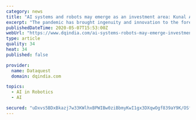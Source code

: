 ```yaml
---
category: news
title: "AI systems and robots may emerge as an investment area: Kunal Aman, SAS"
excerpt: "The pandemic has brought ingenuity and innovation to the forefront, and we are offering solutions that are aimed to solve the most pressing problems"
publishedDateTime: 2020-05-07T15:53:00Z
webUrl: "https://www.dqindia.com/ai-systems-robots-may-emerge-investment-area-kunal-aman-sas/"
type: article
quality: 34
heat: 34
published: false

provider:
  name: Dataquest
  domain: dqindia.com

topics:
  - AI in Robotics
  - AI

secured: "uDxvs5BDxBkazj7w33KWlhxBPWIBw0ziBbmyKwI1gx3DXqwOgf839aY9K/OSfreMfCK7HMapinrzXcI/Gkpl3KQpBuCfRQDJbEYGEHY9aSMLdZ7mQC67/7pHt/mPyEiJZofjtBvFFmJ72I+0GNVMtnCzQ5W9fcW/Z178N8ukcWK/ZvhGQnWjx50IWXlG02vAR1WsiOWPJvvg2TqMWdbxrUnz+VVi6XdH+sstYTQOn5efXAgGEfKAnOGE2ZD4Um5NXqer6MJUEy5a3O3kzZwIKwXkLI8J8ql40TK8JbQYE3WE5CUWFKWhWMYGAYg9IoNklcZCbuJnqQlUrwgApEJUytpKrZlGp6YUeDEtz5ccNvPGOsRmDvciH+Psc071wEpPZEcXmhdCJpYX3SUY4Ks1XbPfzn9aezex9/JC2QHdk8jIvwg0ifQEhsSoAo7tAfWUefyBHAbBKZAI32V9D73Ykvp//RLgJhWRUvUheNiZaNc=;drrv5+LcyBH1opp9J0uhkg=="
---
```


